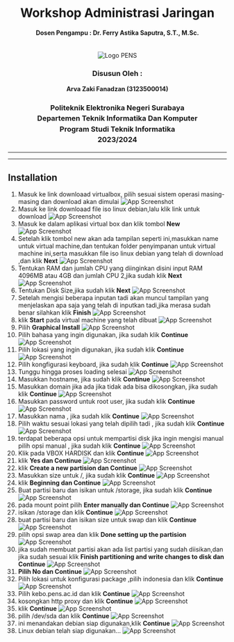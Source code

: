<div align="center">
  <h1 style="text-align: center;font-weight: bold"><br>Workshop Administrasi Jaringan</h1>
  <h4 style="text-align: center;">Dosen Pengampu : Dr. Ferry Astika Saputra, S.T., M.Sc.</h4>
</div>
<br />
<div align="center">
  <img src="https://upload.wikimedia.org/wikipedia/id/4/44/Logo_PENS.png" alt="Logo PENS">
  <h3 style="text-align: center;">Disusun Oleh : </h3>
  <p style="text-align: center;">
    <strong>Arva Zaki Fanadzan (3123500014)</strong>
  </p>
<h3 style="text-align: center;line-height: 1.5">Politeknik Elektronika Negeri Surabaya<br>Departemen Teknik Informatika Dan Komputer<br>Program Studi Teknik Informatika<br>2023/2024</h3>
  <hr><hr>
</div>

## Installation
1. Masuk ke link downloaad virtualbox, pilih sesuai sistem operasi masing-masing dan download akan dimulai
![App Screenshot](img/download-vbox.jpg)
2. Masuk ke link downloaad file iso linux debian,lalu klik link untuk download
![App Screenshot](img/download-debian.jpg)
3. Masuk ke dalam aplikasi virtual box dan klik tombol <strong>New</strong>
![App Screenshot](img/new-vbox.jpg)
4. Setelah klik tombol new akan ada tampilan seperti ini,masukkan name untuk virtual machine,dan tentukan folder penyimpanan untuk virtual machine ini,serta masukkan file iso linux debian yang telah di download ,dan klik <strong>Next</strong>
![App Screenshot](img/add-vbox.jpg)
5. Tentukan RAM dan jumlah CPU yang diinginkan disini input RAM 4096MB atau 4GB dan jumlah CPU 2,jika sudah klik <strong>Next</strong>
![App Screenshot](img/ramcpu.jpg)
6. Tentukan Disk Size,jika sudah klik <strong>Next</strong>
![App Screenshot](img/size.jpg)
7. Setelah mengisi beberapa inputan tadi akan muncul tampilan yang menjelaskan apa saja yang telah di inputkan tadi,jika merasa sudah benar silahkan klik <strong>Finish</strong>
![App Screenshot](img/descvbox.jpg)
8. klik <strong>Start</strong> pada virtual machine yang telah dibuat
![App Screenshot](img/klikstart.jpg)
9. Pilih <strong>Graphical Install</strong>
![App Screenshot](img/tampilanawal.jpg)
10. Pilih bahasa yang ingin digunakan, jika sudah klik <strong>Continue</strong>
![App Screenshot](img/pilihbahasa.jpg)
11. Pilih lokasi yang ingin digunakan, jika sudah klik <strong>Continue</strong>
![App Screenshot](img/pilihlokasi.jpg)
12. Pilih kongfigurasi keyboard, jika sudah klik <strong>Continue</strong>
![App Screenshot](img/pilihkeyboard.jpg)
13. Tunggu hingga proses loading selesai
![App Screenshot](img/laoding1.jpg)
14. Masukkan hostname, jika sudah klik <strong>Continue</strong>
![App Screenshot](img/hostname.jpg)
15. Masukkan domain jika ada jika tidak ada bisa dikosongkan, jika sudah klik <strong>Continue</strong>
![App Screenshot](img/domain.jpg)
16. Masukkan password untuk root user, jika sudah klik <strong>Continue</strong>
![App Screenshot](img/password1.jpg)
17. Masukkan nama , jika sudah klik <strong>Continue</strong>
![App Screenshot](img/inputnama.jpg)
18. Pilih waktu sesuai lokasi yang telah dipilih tadi , jika sudah klik <strong>Continue</strong>
![App Screenshot](img/waktu.jpg)
19. terdapat beberapa opsi untuk mempartisi disk jika ingin mengisi manual pilih opsi manual , jika sudah klik <strong>Continue</strong>
![App Screenshot](img/partdisk.jpg)
20. Klik pada VBOX HARDISK dan klik <strong>Continue</strong>
![App Screenshot](img/disk1.jpg)
21. klik <strong>Yes dan Continue</strong>
![App Screenshot](img/klikyes.jpg)
22. klik <strong>Create a new partision dan Continue</strong>
![App Screenshot](img/newpartision.jpg)
23. Masukkan size untuk /, jika sudah klik <strong>Continue</strong>
![App Screenshot](img/rootdisk.jpg)
24. klik <strong>Beginning dan Continue</strong>
![App Screenshot](img/beginning.jpg)
25. Buat partisi baru dan isikan untuk /storage, jika sudah klik <strong>Continue</strong>
![App Screenshot](img/disk2.jpg)
26. pada mount point pilih <strong>Enter manually dan Continue</strong>
![App Screenshot](img/storage.jpg)
27. isikan /storage dan klik <strong>Continue</strong>
![App Screenshot](img/storage2.jpg)
28. buat partisi baru dan isikan size untuk swap dan klik <strong>Continue</strong>
![App Screenshot](img/swap.jpg)
29. pilih opsi swap area dan klik <strong>Done setting up the partision</strong>
![App Screenshot](img/swap2.jpg)
30. jika sudah membuat partisi akan ada list partisi yang sudah diisikan,dan jika sudah sesuai klik <strong>Finish partitioning and write changes to disk dan Continue</strong>
![App Screenshot](img/disktampilan.jpg)
31.  <strong>Pilih No dan Continue</strong>
![App Screenshot](img/konfigpackage.png)
32. Pilih lokasi untuk konfigurasi package ,pilih indonesia dan klik <strong>Continue</strong>
![App Screenshot](img/konfigpackage2.png)
33. Pilih kebo.pens.ac.id dan klik <strong>Continue</strong>
![App Screenshot](img/kebopens.png)
34. kosongkan http proxy dan klik <strong>Continue</strong>
![App Screenshot](img/httpproksi.png)
35. klik <strong>Continue</strong>
![App Screenshot](img/konfigapkk.jpg)
36. pilih /dev/sda dan klik <strong>Continue</strong>
![App Screenshot](img/grub.jpg)
37. ini menandakan debian siap digunakan,klik <strong>Continue</strong>
![App Screenshot](img/finish.jpg)
37. Linux debian telah siap digunakan...
![App Screenshot](img/debian.jpg)





